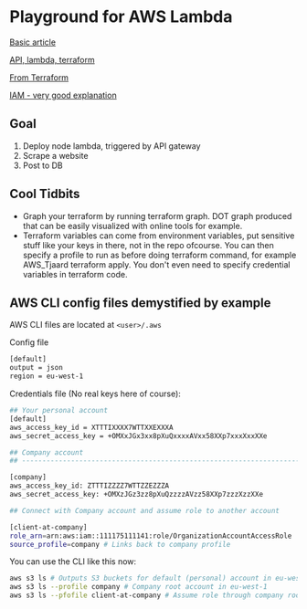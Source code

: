 # Playground for AWS Lambda

[Basic article](https://seanmcgary.com/posts/how-to-deploy-an-aws-lambda-with-terraform)

[API, lambda, terraform](https://digitalronin.github.io/2017/06/12/terraform-aws-lambda.html)

[From Terraform](https://www.terraform.io/docs/providers/aws/r/api_gateway_integration.html)

[IAM - very good explanation](https://start.jcolemorrison.com/aws-iam-policies-in-a-nutshell/)

## Goal

1. Deploy node lambda, triggered by API gateway
1. Scrape a website
1. Post to DB

## Cool Tidbits

* Graph your terraform by running terraform graph.  DOT graph produced that can be easily visualized with online tools for example.
* Terraform variables can come from environment variables, put sensitive stuff like your keys in there, not in the repo ofcourse.  You can then specify a profile to run as before doing terraform command, for example AWS_Tjaard terraform apply.  You don't even need to specify credential variables in terraform code.

## AWS CLI config files demystified by example

AWS CLI files are located at `<user>/.aws`

Config file
```sh
[default]
output = json
region = eu-west-1
```

Credentials file (No real keys here of course):
```sh
## Your personal account
[default]
aws_access_key_id = XTTTIXXXX7WTTXXEXXXA
aws_secret_access_key = +OMXxJGx3xx8pXuQxxxxAVxx58XXp7xxxXxxXXe

## Company account
## --------------------------------------------------------------------------

[company]
aws_access_key_id: ZTTTIZZZZ7WTTZZEZZZA
aws_secret_access_key: +OMXzJGz3zz8pXuQzzzzAVzz58XXp7zzzXzzXXe

## Connect with Company account and assume role to another account

[client-at-company]
role_arn=arn:aws:iam::111175111141:role/OrganizationAccountAccessRole
source_profile=company # Links back to company profile
```

You can use the CLI like this now:
```sh
aws s3 ls # Outputs S3 buckets for default (personal) account in eu-west-1
aws s3 ls --profile company # Company root account in eu-west-1
aws s3 ls --pfofile client-at-company # Assume role through company root account to client account 111175111141 and list S3 buckets in eu-west-1
```